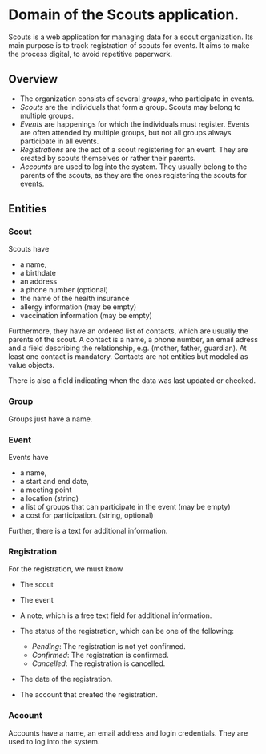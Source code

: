 # Domain of the Scouts application.

Scouts is a web application for managing data for a scout organization. Its main
purpose is to track registration of scouts for events. It aims to make the process
digital, to avoid repetitive paperwork.


## Overview

* The organization consists of several *groups*, who participate in events.
* *Scouts* are the individuals that form a group. Scouts may belong to multiple groups.
* *Events* are happenings for which the individuals must register. Events are often 
  attended by multiple groups, but not all groups always participate in all events.
* *Registrations* are the act of a scout registering for an event. They are created by scouts
  themselves or rather their parents.
* *Accounts* are used to log into the system. They usually belong to the parents of the scouts,
  as they are the ones registering the scouts for events.


## Entities

### Scout

Scouts have 

* a name,
* a birthdate
* an address
* a phone number (optional)
* the name of the health insurance
* allergy information (may be empty)
* vaccination information (may be empty)

Furthermore, they have an ordered list of contacts, which are usually the parents of the scout.
A contact is a name, a phone number, an email adress and a field describing the relationship,
e.g. (mother, father, guardian). At least one contact is mandatory. Contacts are not entities
but modeled as value objects.

There is also a field indicating when the data was last updated or checked.

### Group

Groups just have a name.

### Event

Events have

* a name,
* a start and end date,
* a meeting point
* a location (string)
* a list of groups that can participate in the event (may be empty)
* a cost for participation. (string, optional)

Further, there is a text for additional information.

### Registration

For the registration, we must know

* The scout
* The event

* A note, which is a free text field for additional information.

* The status of the registration, which can be one of the following:
  * *Pending*: The registration is not yet confirmed.
  * *Confirmed*: The registration is confirmed.
  * *Cancelled*: The registration is cancelled.

* The date of the registration.
* The account that created the registration.

### Account

Accounts have a name, an email address and login credentials. They are used to log into the system.

